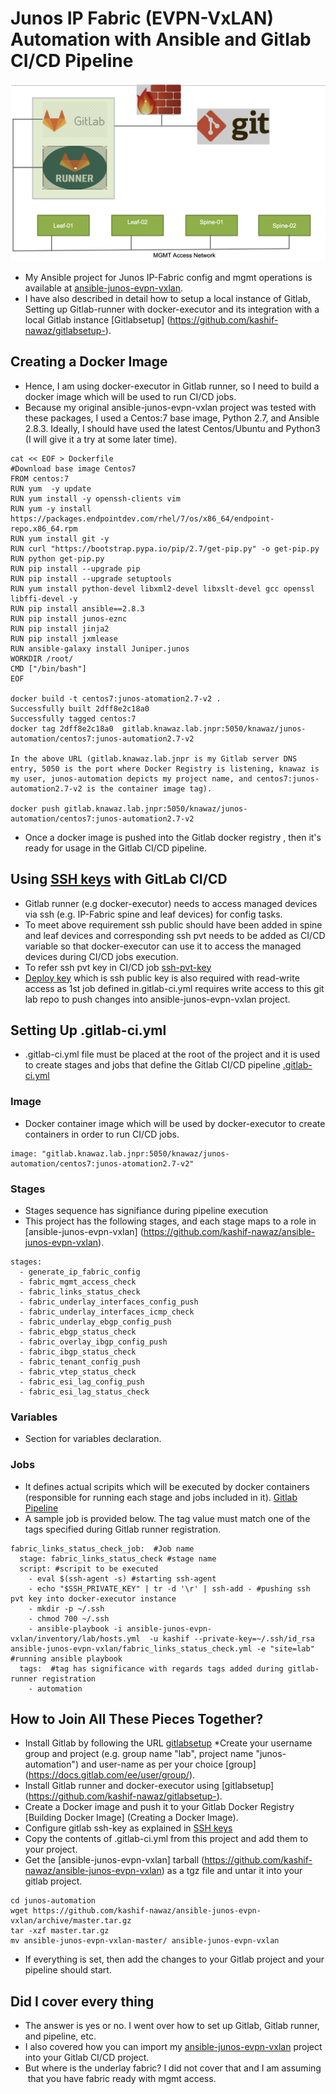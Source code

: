 #  Junos IP Fabric (EVPN-VxLAN) Automation with Ansible and Gitlab CI/CD Pipeline
![Design](./images/design.png)
* My  Ansible project for Junos IP-Fabric config and mgmt operations is available at [ansible-junos-evpn-vxlan](https://github.com/kashif-nawaz/ansible-junos-evpn-vxlan).
* I have also described in detail how to setup a local instance of Gitlab, Setting up Gitlab-runner with docker-executor and its integration with a local Gitlab instance [Gitlabsetup] (https://github.com/kashif-nawaz/gitlabsetup-).
## Creating a Docker Image 
* Hence, I am using docker-executor in Gitlab runner, so I need to build a docker image which will be used to run CI/CD jobs.
* Because my original ansible-junos-evpn-vxlan project was tested with these packages, I used a Centos:7 base image, Python 2.7, and Ansible 2.8.3. Ideally, I should have used the latest Centos/Ubuntu and Python3 (I will give it a try at some later time).
```
cat << EOF > Dockerfile 
#Download base image Centos7
FROM centos:7
RUN yum  -y update
RUN yum install -y openssh-clients vim
RUN yum -y install https://packages.endpointdev.com/rhel/7/os/x86_64/endpoint-repo.x86_64.rpm
RUN yum install git -y
RUN curl "https://bootstrap.pypa.io/pip/2.7/get-pip.py" -o get-pip.py
RUN python get-pip.py
RUN pip install --upgrade pip
RUN pip install --upgrade setuptools
RUN yum install python-devel libxml2-devel libxslt-devel gcc openssl libffi-devel -y
RUN pip install ansible==2.8.3
RUN pip install junos-eznc
RUN pip install jinja2
RUN pip install jxmlease
RUN ansible-galaxy install Juniper.junos
WORKDIR /root/
CMD ["/bin/bash"]
EOF

docker build -t centos7:junos-atomation2.7-v2 . 
Successfully built 2dff8e2c18a0
Successfully tagged centos:7
docker tag 2dff8e2c18a0  gitlab.knawaz.lab.jnpr:5050/knawaz/junos-automation/centos7:junos-automation2.7-v2

In the above URL (gitlab.knawaz.lab.jnpr is my Gitlab server DNS entry, 5050 is the port where Docker Registry is listening, knawaz is my user, junos-automation depicts my project name, and centos7:junos-automation2.7-v2 is the container image tag). 

docker push gitlab.knawaz.lab.jnpr:5050/knawaz/junos-automation/centos7:junos-automation2.7-v2
```
* Once a docker image is pushed into the Gitlab docker registry , then it's ready for usage in the Gitlab CI/CD pipeline.

## Using [SSH keys](https://docs.gitlab.com/ee/ci/ssh_keys/) with GitLab CI/CD 
* Gitlab runner (e.g docker-executor) needs to access managed devices via ssh (e.g. IP-Fabric spine and leaf devices) for config tasks.
* To meet above requirement ssh public should have been added in spine and leaf devices and corresponding ssh pvt needs to be added as CI/CD variable so that docker-executor can use it to access the managed devices during CI/CD jobs execution.
* To refer ssh pvt key in CI/CD job [ssh-pvt-key](https://gitlab.com/gitlab-examples/ssh-private-key/-/blob/master/.gitlab-ci.yml)
* [Deploy key](https://docs.gitlab.com/ee/user/project/deploy_keys/) which is ssh public key is also required with read-write access as 1st job defined in.gitlab-ci.yml requires write access to this git lab repo to push changes into ansible-junos-evpn-vxlan project. 

## Setting Up .gitlab-ci.yml
* .gitlab-ci.yml file must be placed at the root of the project and it is used to create stages and jobs that define the Gitlab CI/CD pipeline [.gitlab-ci.yml](https://docs.gitlab.com/ee/ci/quick_start/)
### Image
* Docker container image which will be used by docker-executor to create containers in order to run CI/CD jobs.
```
image: "gitlab.knawaz.lab.jnpr:5050/knawaz/junos-automation/centos7:junos-atomation2.7-v2"
```
### Stages 
* Stages sequence has signifiance during pipeline execution 
* This project has the following stages, and each stage maps to a role in [ansible-junos-evpn-vxlan] (https://github.com/kashif-nawaz/ansible-junos-evpn-vxlan).
```
stages:
  - generate_ip_fabric_config 
  - fabric_mgmt_access_check
  - fabric_links_status_check
  - fabric_underlay_interfaces_config_push
  - fabric_underlay_interfaces_icmp_check
  - fabric_underlay_ebgp_config_push
  - fabric_ebgp_status_check
  - fabric_overlay_ibgp_config_push
  - fabric_ibgp_status_check
  - fabric_tenant_config_push
  - fabric_vtep_status_check
  - fabric_esi_lag_config_push
  - fabric_esi_lag_status_check
```
### Variables 
* Section for variables declaration. 
### Jobs
* It defines actual scripits which will be executed by docker containers (responsible for running each stage and jobs included in it). [Gitlab Pipeline](https://docs.gitlab.com/ee/ci/pipelines/)
* A sample job is provided below. The tag value must match one of the tags specified during Gitlab runner registration.
```
fabric_links_status_check_job:  #Job name 
  stage: fabric_links_status_check #stage name 
  script: #scripit to be executed 
    - eval $(ssh-agent -s) #starting ssh-agent 
    - echo "$SSH_PRIVATE_KEY" | tr -d '\r' | ssh-add - #pushing ssh pvt key into docker-executor instance 
    - mkdir -p ~/.ssh
    - chmod 700 ~/.ssh 
    - ansible-playbook -i ansible-junos-evpn-vxlan/inventory/lab/hosts.yml  -u kashif --private-key=~/.ssh/id_rsa  ansible-junos-evpn-vxlan/fabric_links_status_check.yml -e "site=lab"  #running ansible playbook 
  tags:  #tag has significance with regards tags added during gitlab-runner registration 
    - automation
```

## How to Join All These Pieces Together?

* Install Gitlab by following the URL [gitlabsetup](https://github.com/kashif-nawaz/gitlabsetup-) 
*Create your username group and project (e.g. group name "lab", project name "junos-automation") and user-name as per your choice [group] (https://docs.gitlab.com/ee/user/group/).
* Install Gitlab runner and docker-executor using [gitlabsetup] (https://github.com/kashif-nawaz/gitlabsetup-).
* Create a Docker image and push it to your Gitlab Docker Registry [Building Docker Image] (Creating a Docker Image).
* Configure gitlab ssh-key as explained in [SSH keys](https://docs.gitlab.com/ee/ci/ssh_keys/)
* Copy the contents of .gitlab-ci.yml from this project and add them to your project. 
* Get the [ansible-junos-evpn-vxlan] tarball (https://github.com/kashif-nawaz/ansible-junos-evpn-vxlan) as a tgz file and untar it into your gitlab project.
```
cd junos-automation
wget https://github.com/kashif-nawaz/ansible-junos-evpn-vxlan/archive/master.tar.gz
tar -xzf master.tar.gz
mv ansible-junos-evpn-vxlan-master/ ansible-junos-evpn-vxlan
```
* If everything is set, then add the changes to your Gitlab project and your pipeline should start.

## Did I cover every thing
* The answer is yes or no. I went over how to set up Gitlab, Gitlab runner, and pipeline, etc.
* I also covered how you can import my [ansible-junos-evpn-vxlan](https://github.com/kashif-nawaz/ansible-junos-evpn-vxlan) project into your Gitlab CI/CD project.
* But where is the underlay fabric? I did not cover that and I am assuming  that you have fabric ready with mgmt access.

